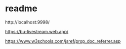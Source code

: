 # readme
http://localhost:9998/

https://bu-livestream.web.app/

https://www.w3schools.com/jsref/prop_doc_referrer.asp
